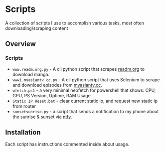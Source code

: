 # Scripts
A collection of scripts I use to accomplish various tasks, most often downloading/scraping content
## Overview
### Scripts
- `www.readm.org.py` - A cli python script that scrapes [readm.org](https://readm.org/) to download manga.
- `www1.myasiantv.cc.py` - A cli python script that uses Selenium to scrape and download episodes from [myasiantv.cc](https://myasiantv.cc/).
- `wfetch.ps1` - a very minimal neofetch for powershell that shows: CPU, GPU, PS Version, Uptime, RAM Usage
- `Static IP Reset.bat` - clear current static ip, and request new static ip from router
- `sunsetsunrise.py` - a script that sends a notification to my phone about the sunrise & sunset via [ntfy](https://ntfy.sh/).
## Installation
Each script has instructions commented inside about usage.
